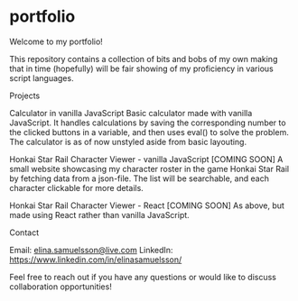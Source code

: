 # portfolio

Welcome to my portfolio!

This repository contains a collection of bits and bobs of my own making that in time (hopefully) will be fair showing of my proficiency in various script languages.


Projects

Calculator in vanilla JavaScript
Basic calculator made with vanilla JavaScript. It handles calculations by saving the corresponding number to the clicked buttons in a variable, and then uses eval() to solve the problem.
The calculator is as of now unstyled aside from basic layouting.

Honkai Star Rail Character Viewer - vanilla JavaScript [COMING SOON]
A small website showcasing my character roster in the game Honkai Star Rail by fetching data from a json-file. The list will be searchable, and each character clickable for more details.

Honkai Star Rail Character Viewer - React [COMING SOON]
As above, but made using React rather than vanilla JavaScript.

Contact

Email: elina.samuelsson@live.com
LinkedIn: https://www.linkedin.com/in/elinasamuelsson/

Feel free to reach out if you have any questions or would like to discuss collaboration opportunities!
